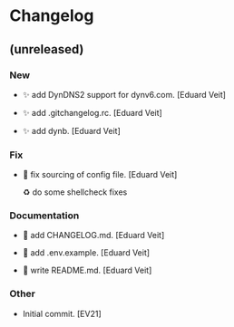 # Changelog


## (unreleased)

### New

* :sparkles: add DynDNS2 support for dynv6.com. [Eduard Veit]

* :sparkles: add .gitchangelog.rc. [Eduard Veit]

* :sparkles: add dynb. [Eduard Veit]

### Fix

* :bug: fix sourcing of config file. [Eduard Veit]

  :recycle: do some shellcheck fixes

### Documentation

* :memo: add CHANGELOG.md. [Eduard Veit]

* :memo: add .env.example. [Eduard Veit]

* :memo: write README.md. [Eduard Veit]

### Other

* Initial commit. [EV21]


